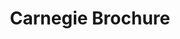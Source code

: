 ---
inv_num: 2012-150
add_credit:
url: 2012-150-carnegie-brochure
title: Carnegie Brochure
year: '2012'
display_year: '2012'
medium: Booklet
dims:
pitch:
ps: "​Brochure made for a show at the Carnegie Museum. Unknown edition. Not for sale
  or available outside of the show.&nbsp;"
live_url:
youtube:
related_code:
subheading:
download:
commission:
related:
layout: things-i-made
---